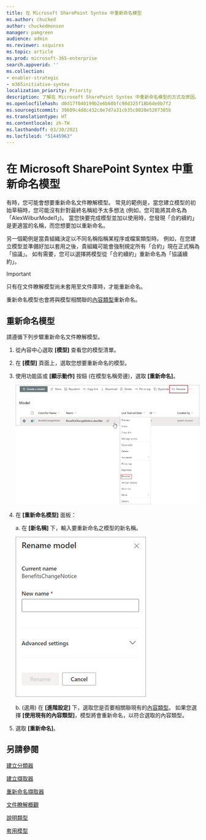 ```yaml
---
title: 在 Microsoft SharePoint Syntex 中重新命名模型
ms.author: chucked
author: chuckedmonson
manager: pamgreen
audience: admin
ms.reviewer: ssquires
ms.topic: article
ms.prod: microsoft-365-enterprise
search.appverid: ''
ms.collection:
- enabler-strategic
- m365initiative-syntex
localization_priority: Priority
description: 了解在 Microsoft SharePoint Syntex 中重新命名模型的方式及原因。
ms.openlocfilehash: d0d17f040199b2e6b60bfc98d325f18b6de0b7f2
ms.sourcegitcommit: 39609c4d8c432c8e7d7a31cb35c8020e5207385b
ms.translationtype: HT
ms.contentlocale: zh-TW
ms.lasthandoff: 03/30/2021
ms.locfileid: "51445963"
---
```

# <a name="rename-a-model-in-microsoft-sharepoint-syntex"></a>在 Microsoft SharePoint Syntex 中重新命名模型

有時，您可能會想要重新命名文件瞭解模型。 常見的範例是，當您建立模型的初始草稿時，您可能沒有針對最終名稱給予太多想法 (例如，您可能將其命名為 「AlexWilburModel1」)。 當您快要完成模型並加以使用時，您發現「合約續約」是更適當的名稱，而您想要加以重新命名。  

另一個範例是當貴組織決定以不同名稱指稱某程序或檔案類型時。 例如，在您建立模型並準備好加以套用之後，貴組織可能會強制規定所有「合約」現在正式稱為「協議」。 如有需要，您可以選擇將模型從「合約續約」重新命名為「協議續約」。

> [!IMPORTANT]
> 只有在文件瞭解模型尚未套用至文件庫時，才能重新命名。 

重新命名模型也會將與模型相關聯的[內容類型](/sharepoint/governance/content-type-and-workflow-planning#content-type-overview)重新命名。

## <a name="rename-a-model"></a>重新命名模型

請遵循下列步驟重新命名文件瞭解模型。

1. 從內容中心選取 **[模型]** 查看您的模型清單。

2. 在 **[模型]** 頁面上，選取您想要重新命名的模型。

3. 使用功能區或 **[顯示動作]** 按鈕 (在模型名稱旁邊)，選取 **[重新命名]**。 </br>

    ![模型頁面的螢幕擷取畫面，其顯示選取的模型，且醒目提示 [重新命名] 選項。](../media/content-understanding/select-model-rename-both.png) </br>

4. 在 **[重新命名模型]** 面板：

   a. 在 **[新名稱]** 下，輸入要重新命名之模型的新名稱。</br>

    ![顯示重新命名模型面板的螢幕擷取畫面。](../media/content-understanding/rename-model-panel.png) </br>

   b. (選用) 在 **[進階設定]** 下，選取您是否要相關聯現有的[內容類型](/sharepoint/governance/content-type-and-workflow-planning#content-type-overview)。 如果您選擇 **[使用現有的內容類型]**，模型將會重新命名，以符合選取的內容類型。

5. 選取 **[重新命名]**。

## <a name="see-also"></a>另請參閱
[建立分類器](create-a-classifier.md)

[建立擷取器](create-an-extractor.md)

[重新命名擷取器](rename-an-extractor.md)

[文件瞭解概觀](document-understanding-overview.md)

[說明類型](explanation-types-overview.md)

[套用模型](apply-a-model.md) 
